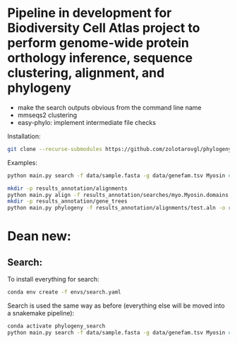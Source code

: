 # Pipeline in development for Biodiversity Cell Atlas project to perform genome-wide protein orthology inference, sequence clustering, alignment, and phylogeny 

- make the search outputs obvious from the command line name  
- mmseqs2 clustering  
- easy-phylo: implement intermediate file checks   

Installation:
```bash
git clone --recurse-submodules https://github.com/zolotarovgl/phylogeny.git
```

Examples: 
```bash
python main.py search -f data/sample.fasta -g data/genefam.tsv Myosin # creates results_annotation/searches/myo.Myosin.domains.fasta

mkdir -p results_annotation/alignments
python main.py align -f results_annotation/searches/myo.Myosin.domains.fasta -o results_annotation/alignments/test.aln -c 10
mkdir -p results_annotation/gene_trees
python main.py phylogeny -f results_annotation/alignments/test.aln -o results_annotation/gene_trees/test -c 15
```
# Dean new:
## Search:
To install everything for search:
```bash
conda env create -f envs/search.yaml
```
Search is used the same way as before (everything else will be moved into a snakemake pipeline):
```bash
conda activate phylogeny_search
python main.py search -f data/sample.fasta -g data/genefam.tsv Myosin # creates results_annotation/searches/myo.Myosin.domains.fasta
```
